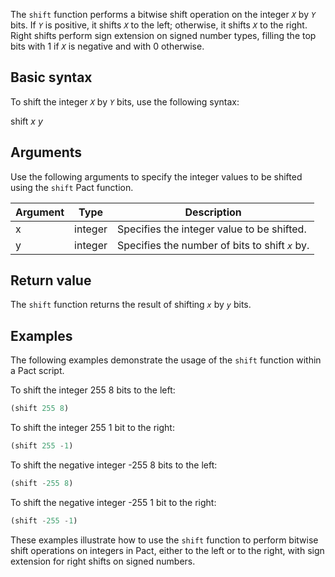 The `shift` function performs a bitwise shift operation on the integer *`X`* by *`Y`* bits. If *`Y`* is positive, it shifts *`X`* to the left; otherwise, it shifts *`X`* to the right. Right shifts perform sign extension on signed number types, filling the top bits with 1 if *`X`* is negative and with 0 otherwise.

## Basic syntax

To shift the integer *`X`* by *`Y`* bits, use the following syntax:

shift *x* *y*

## Arguments

Use the following arguments to specify the integer values to be shifted using the `shift` Pact function.

| Argument | Type | Description |
| --- | --- | --- |
| x | integer | Specifies the integer value to be shifted. |
| y | integer | Specifies the number of bits to shift *`x`* by. |

## Return value

The `shift` function returns the result of shifting *`x`* by *`y`* bits.

## Examples

The following examples demonstrate the usage of the `shift` function within a Pact script.

To shift the integer 255 8 bits to the left:

```lisp
(shift 255 8)
```

To shift the integer 255 1 bit to the right:

```lisp
(shift 255 -1)
```

To shift the negative integer -255 8 bits to the left:

```lisp
(shift -255 8)
```

To shift the negative integer -255 1 bit to the right:

```lisp
(shift -255 -1)
```

These examples illustrate how to use the `shift` function to perform bitwise shift operations on integers in Pact, either to the left or to the right, with sign extension for right shifts on signed numbers.
